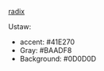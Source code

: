 [radix](https://www.radix-ui.com/colors/custom)

Ustaw:
* accent: #41E270
* Gray: #BAADF8
* Background: #0D0D0D